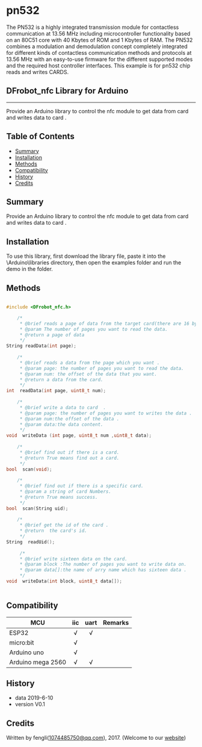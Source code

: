 # pn532
The PN532 is a highly integrated transmission module for contactless communication at 13.56 MHz including microcontroller functionality based on an 80C51 core with 40 Kbytes of ROM and 1 Kbytes of RAM. 
The PN532 combines a modulation and demodulation concept completely integrated for different kinds of contactless communication methods and protocols at 13.56 MHz with an easy-to-use firmware for the different supported modes and the required host controller interfaces. 
This example is for pn532 chip reads and writes CARDS.
## DFrobot_nfc Library for Arduino
---------------------------------------------------------

Provide an Arduino library to control the nfc module to get data from card and writes data  to card .

## Table of Contents

* [Summary](#summary)
* [Installation](#installation)
* [Methods](#methods)
* [Compatibility](#compatibility)
* [History](#history)
* [Credits](#credits)

## Summary

Provide an Arduino library to control the nfc module to get data from card and writes data  to card .

## Installation

To use this library, first download the library file, paste it into the \Arduino\libraries directory, then open the examples folder and run the demo in the folder.

## Methods

```C++	

#include <DFrobot_nfc.h>

    /*
     * @brief reads a page of data from the target card(there are 16 bytes of data per page).
     * @param The number of pages you want to read the data.
     * @return a page of data 
     */   
String readData(int page);
	 
	/*
     * @brief reads a data from the page which you want .
     * @param page: the number of pages you want to read the data.
	 * @param num: the offset of the data that you want. 
     * @return a data from the card. 
     */
int  readData(int page, uint8_t num);
	 
	/*
     * @brief write a data to card  .
     * @param page: the number of pages you want to writes the data .
	 * @param num:the offset of the data . 
	 * @param data:the data content.
     */  
void  writeData (int page, uint8_t num ,uint8_t data);
	 
	/*
     * @brief find out if there is a card. 
	 * @return True means find out a card.
     */ 
bool  scan(void);
	 
	/*
     * @brief find out if there is a specific card.
     * @param a string of card Numbers.
     * @return True means success.
     */   
bool  scan(String uid);
	 
	/*
     * @brief get the id of the card .
     * @return  the card's id.
     */  
String  readUid();
	 
	 /*
     * @brief write sixteen data on the card.
     * @param block :The number of pages you want to write data on.
	 * @param data[]:the name of arry name which has sixteen data . 
     */  
void  writeData(int block, uint8_t data[]);
	 
```

## Compatibility

MCU                | iic          | uart         | Remarks
------------------ | :----------: | :----------: |-----
ESP32              |      √       |      √       |             
micro:bit          |      √       |              |              
Arduino uno        |      √       |              |           
Arduino mega 2560  |      √       |      √       |

## History

- data 2019-6-10
- version V0.1


## Credits

Written by fengli(1074485750@qq.com), 2017. (Welcome to our [website](https://www.dfrobot.com/))
